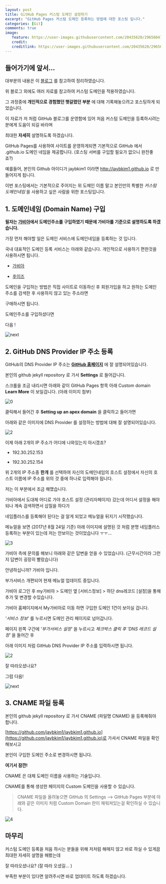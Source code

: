 ```yaml
---
layout: post
title: GitHub Pages 커스텀 도메인 설정하기
excerpt: "GitHub Pages 커스텀 도메인 등록하는 방법에 대한 포스팅 입니다."
categories: [Git]
comments: true
image:
   feature: https://user-images.githubusercontent.com/20435620/29656047-05528202-88ee-11e7-828a-36caa17b2204.jpg
   credit:
   creditlink: https://user-images.githubusercontent.com/20435620/29656047-05528202-88ee-11e7-828a-36caa17b2204.jpg
---
```



## 들어가기에 앞서...

대부분의 내용은 이 [블로그](http://blog.saltfactory.net/setting-domain-name-in-github-pages-via-cname/) 를 참고하여 정리하였습니다.

위 블로그 외에도 여러 자료를 참고하여 커스텀 도메인을 적용하였습니다.

그 과정중에 **개인적으로 경험했던 햇갈렸던 부분** 에 대해 기록해놓으려고 포스팅하게 되었습니다.

이 자료가 저 처럼 GitHub 블로그를 운영함에 있어 처음 커스텀 도메인을 등록하시려는 분에게 도움이 되길 바라며

최대한 **자세히** 설명하도록 하겠습니다.

GitHub Pages를 사용하여 사이트를 운영하게되면 기본적으로 GitHub 에서 .github.io 도메인 네임을 제공합니다. (호스팅 서버를 구입할 필요가 없으니 완전좋죠?)

예를들어, 본인의 Github 아이디가 jaybkim1 이라면 http://jaybkim1.github.io 로 만들어지게 됩니다.

이번 포스팅에서는 기본적으로 주어지는 위 도메인 이름 말고 본인만의 특별한 *커스텀 도메인네임* 을 사용하고 싶은 사람을 위한 포스팅입니다.

## 1. 도메인네임 (Domain Name) 구입

**필자는 [가비아](https://www.gabia.com/)에서 도메인주소를 구입하였기 때문에 가비아를 기준으로 설명하도록 하겠습니다.**

가장 먼저 해야할 일은 도메인 서비스에 도메인네임을 등록하는 것 입니다.

국내 대표적인 도메인 등록 서비스는 아래와 같습니다. 개인적으로 사용하기 편한것을 사용하시면 됩니다.

* [가비아](https://www.gabia.com/)

* [후이즈](https://domain.whois.co.kr/)

도메인을 구입하는 방법은 직접 사이트로 이동하신 후 회원가입을 하고 원하는 도메인 주소를 검색한 후 사용하지 않고 있는 주소라면

구매하시면 됩니다.

도메인주소를 구입하셨다면

다음 !

![next](https://user-images.githubusercontent.com/20435620/29655513-46993f96-88ec-11e7-9e51-7596891ca2bd.png)


## 2. GitHub DNS Provider IP 주소 등록

GitHub의 DNS Provider IP 주소는 **[GitHub 홈페이지](https://help.github.com/articles/setting-up-an-apex-domain/)** 에 잘 설명되어있습니다.

본인의 github jekyll repository 로 가서 **Settings** 로 들어갑니다.

스크롤을 조금 내리시면 아래와 같이 GitHub Pages 항목 아래 Custom domain **Learn More** 이 보일겁니다. (아래 이미지 첨부)

![0](https://user-images.githubusercontent.com/20435620/29654146-00819792-88e7-11e7-841c-718b5d887681.PNG)

클릭해서 들어간 후 **Setting up an apex domain** 을 클릭하고 들어가면

아래와 같은 이미지에 DNS Provider 를 설정하는 방법에 대해 잘 설명되어있습니다.

![2](https://user-images.githubusercontent.com/20435620/29654214-53502326-88e7-11e7-96ed-43980a5df2f5.PNG)

이제 아래 2개의 IP 주소가 어디에 나와있는지 아시겠죠?

* 192.30.252.153

* 192.30.252.154

위 2개의 IP 주소중 **한개** 를 선택하여 자신의 도메인네임의 호스트 설정에서 자신의 호스트 이름에 IP 주소를 위의 것 중에 하나로 입력해야 됩니다.

저는 이 부분에서 조금 해맸습니다.

가비아에서 도대체 어디로 가야 호스트 설정 (관리자페이지) 갔는데 어디서 설정을 해야되나 계속 검색하면서 삽질을 하다가

네임플러스를 등록해야 된다는 걸 알게 되었고 메뉴얼을 뒤지기 시작했습니다.

메뉴얼을 보면 (2017년 8월 24일 기준) 아래 이미지에 설명된 것 처럼 분명 네임플러스 등록하는 부분이 있는데 저는 안보이는 것이었습니다 ㅜㅜ...

![3](https://user-images.githubusercontent.com/20435620/29654331-ba46a4a6-88e7-11e7-80ec-47f3d9d4aa8d.PNG)


가비아 측에 문의를 해보니 아래와 같은 답변을 얻을 수 있었습니다. (근무시간이라 그런지 답변이 굉장히 빨랐습니다)

>
안녕하십니까? 가비아 입니다.
>
부가서비스 개편되어 현재 메뉴얼 업데이트 중입니다.
>
가비아 로그인 후 my가비아 > 도메인 옆 [서비스정보] > 하단 dns레코드 [설정]을 통해 추가 및 변경할 수있습니다.
>

가비아 홈페이지에서 My가비아로 이동 하면 구입한 도메인 1건이 보이실 겁니다.

*'서비스 정보'* 를 누르시면 도메인 관리 페이지로 넘어갑니다.

페이지 왼쪽 구간에 *'부가서비스 설정'* 을 누르시고 *체크박스 클릭 후 'DNS 레코드 설정'* 을 들어간 후

아래 이미지 처럼 GitHub DNS Provider IP 주소를 입력하시면 됩니다.

![2](https://user-images.githubusercontent.com/20435620/29654574-b55c5bd8-88e8-11e7-8904-819b2188ce18.PNG)

잘 따라오셨나요?

그럼 다음!

![next](https://user-images.githubusercontent.com/20435620/29655513-46993f96-88ec-11e7-9e51-7596891ca2bd.png)



## 3. CNAME 파일 등록

본인의 github jekyll repository 로 가서 CNAME (파일명 CNAME) 을 등록해줘야 합니다.

[https://github.com/jaybkim1/jaybkim1.github.io](https://github.com/jaybkim1/jaybkim1.github.io)로 가셔서 CNAME 파일을 확인해보시고

본인이 구입한 도메인 주소로 변경하시면 됩니다.

**여기서 잠깐!**

CNAME 은 대체 도메인 이름을 사용하는 기술입니다.

CNAME를 통해 생성한 페이지의 Custom 도메인을 사용할 수 있습니다.

> CNAME 파일을 올려놓으면 GitHub 의 Settings --> GitHub Pages 부분에 아래와 같은 이미지 처럼 Custom Domain 란이 채워져있는걸 확인하실 수 있습니다.

![4](https://user-images.githubusercontent.com/20435620/29654857-d864182c-88e9-11e7-86be-fe867eef834f.PNG)


## 마무리

커스텀 도메인 등록을 처음 하시는 분들을 위해 저처럼 해매지 않고 바로 하실 수 있게끔 최대한 자세히 설명을 해봤는데

잘 따라오셨나요? (잘 따라 오셨길... )

부족한 부분이 있다면 알려주시면 바로 업데이트 하도록 하겠습니다.
